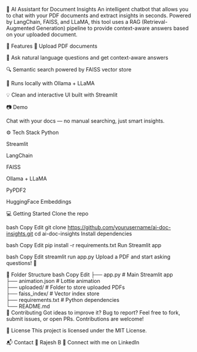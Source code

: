 🧠 AI Assistant for Document Insights
An intelligent chatbot that allows you to chat with your PDF documents and extract insights in seconds. Powered by LangChain, FAISS, and LLaMA, this tool uses a RAG (Retrieval-Augmented Generation) pipeline to provide context-aware answers based on your uploaded document.

🚀 Features
📄 Upload PDF documents

🧠 Ask natural language questions and get context-aware answers

🔍 Semantic search powered by FAISS vector store

🤖 Runs locally with Ollama + LLaMA

💡 Clean and interactive UI built with Streamlit

📷 Demo

Chat with your docs — no manual searching, just smart insights.

⚙️ Tech Stack
Python

Streamlit

LangChain

FAISS

Ollama + LLaMA

PyPDF2

HuggingFace Embeddings

💻 Getting Started
Clone the repo

bash
Copy
Edit
git clone https://github.com/yourusername/ai-doc-insights.git
cd ai-doc-insights
Install dependencies

bash
Copy
Edit
pip install -r requirements.txt
Run Streamlit app

bash
Copy
Edit
streamlit run app.py
Upload a PDF and start asking questions! 💬

📁 Folder Structure
bash
Copy
Edit
├── app.py                 # Main Streamlit app  
├── animation.json         # Lottie animation  
├── uploaded/              # Folder to store uploaded PDFs  
├── faiss_index/           # Vector index store  
├── requirements.txt       # Python dependencies  
└── README.md  
🤝 Contributing
Got ideas to improve it? Bug to report?
Feel free to fork, submit issues, or open PRs. Contributions are welcome!

📜 License
This project is licensed under the MIT License.

📬 Contact
👤 Rajesh B
🔗 Connect with me on LinkedIn

